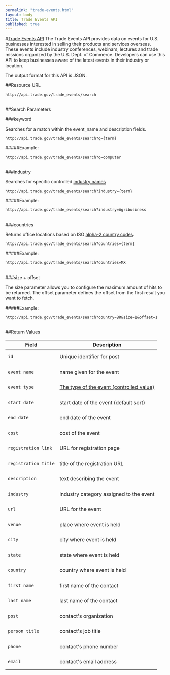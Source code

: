 ```yaml
---
permalink: "trade-events.html"
layout: body
title: Trade Events API
published: true
---
```


#<a href="trade-events.html">Trade Events API</a>
The Trade Events API provides data on events for U.S. businesses interested in selling their products and services overseas.  These events include industry conferences, webinars, lectures and trade missions organized by the U.S. Dept. of Commerce. Developers can use this API to keep businesses aware of the latest events in their industry or location.

The output format for this API is JSON.

##Resource URL

    http://api.trade.gov/trade_events/search
</br>
##Search Parameters

###keyword

Searches for a match within the event_name and description fields.

    http://api.trade.gov/trade_events/search?q={term}

#####Example:

    http://api.trade.gov/trade_events/search?q=computer
</br>
###industry

Searches for specific controlled [industry names](industry-list-trade-events.html)

    http://api.trade.gov/trade_events/search?industry={term}

#####Example:

    http://api.trade.gov/trade_events/search?industry=Agribusiness
</br>
###countries

Returns office locations based on ISO [alpha-2 country codes](http://www.iso.org/iso/home/standards/country_codes/country_names_and_code_elements.htm).

    http://api.trade.gov/trade_events/search?countries={term}

#####Example:

    http://api.trade.gov/trade_events/search?countries=MX
</br>
###size + offset

The size parameter allows you to configure the maximum amount of hits to be returned. The offset parameter defines the offset from the first result you want to fetch.

#####Example:

    http://api.trade.gov/trade_events/search?country=BR&size=1&offset=1
</br>
##Return Values

| Field              | Description                             |
| ------------------ | --------------------------------------- |
| <pre><code>id</code></pre>                 | Unique identifier for post              |
| <pre><code>event_name</code></pre>         | name given for the event                |
| <pre><code>event_type</code></pre>         | [The type of the event (controlled value)](event-type-list.html)  |
| <pre><code>start_date</code></pre>         | start date of the event (default sort)  |
| <pre><code>end_date</code></pre>           | end date of the event                   |
| <pre><code>cost</code></pre>               | cost of the event                       |
| <pre><code>registration_link</code></pre>  | URL for registration page               |
| <pre><code>registration_title</code></pre> | title of the registration URL           |
| <pre><code>description</code></pre>        | text describing the event               |
| <pre><code>industry</code></pre>           | industry category assigned to the event |
| <pre><code>url</code></pre>                | URL for the event                       |
| <pre><code>venue</code></pre>              | place where event is held               |
| <pre><code>city</code></pre>               | city where event is held                |
| <pre><code>state</code></pre>              | state where event is held               |
| <pre><code>country</code></pre>            | country where event is held             |
| <pre><code>first_name</code></pre>         | first name of the contact               |
| <pre><code>last_name</code></pre>          | last name of the contact                |
| <pre><code>post</code></pre>               | contact's organization                  |
| <pre><code>person_title</code></pre>       | contact's job title                     |
| <pre><code>phone</code></pre>              | contact's phone number                  |
| <pre><code>email</code></pre>              | contact's email address                 |